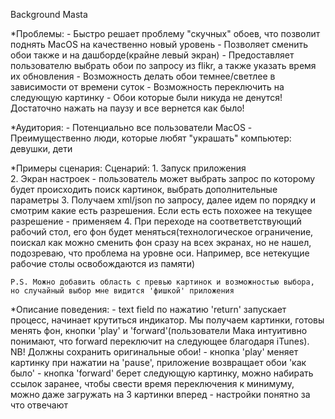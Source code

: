 Background Masta

*Проблемы:
	- Быстро решает проблему "скучных" обоев, что позволит поднять MacOS на качественно новый уровень
	- Позволяет сменить обои также и на дашборде(крайне левый экран)
	- Предоставляет пользователю выбрать обои по запросу из flikr, а также указать время их обновления
	- Возможность делать обои темнее/светлее в зависимости от времени суток
	- Возможность переключить на следующую картинку
	- Обои которые были никуда не денутся! Достаточно нажать на паузу и все вернется как было!

*Аудитория:
	- Потенциально все пользователи MacOS
	- Преимущественно люди, которые любят "украшать" компьютер: девушки, дети

*Примеры сценария:
	Сценарий:
		1. Запуск приложения	
		2. Экран настроек - пользователь может выбрать запрос по которому будет происходить поиск картинок, выбрать дополнительные параметры
		3. Получаем xml/json по запросу, далее идем по порядку и смотрим какие есть разрешения. Если есть есть похожее на текущее разрешение - применяем
		4. При переходе на соответветствующий рабочий стол, его фон будет меняться(технологическое ограничение, поискал как можно сменить фон сразу на всех экранах, но не нашел, подозреваю, что проблема на уровне оси. Например, все нетекущие рабочие столы освобождаются из памяти)

	P.S. Можно добавить область с превью картинок и возможностью выбора, но случайный выбор мне видится 'фишкой' приложения

*Описание поведения:
	- text field по нажатию 'return' запускает процесс, начинает крутиться индикатор. Мы получаем картинки, готовы менять фон, кнопки 'play' и 'forward'(пользователи Мака интуитивно понимают, что forward переключит на следующее благодаря iTunes). NB! Должны сохранить оригинальные обои!
	- кнопка 'play' меняет картинку при нажатии на 'pause', приложение возвращает обои 'как было'
	- кнопка 'forward' берет следующую картинку, можно набирать ссылок заранее, чтобы свести время переключения к минимуму, можно даже загружать на 3 картинки вперед
	- настройки понятно за что отвечают